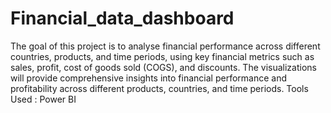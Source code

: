 # Financial_data_dashboard
The goal of this project is to analyse financial performance across different countries, products, and time periods, using key financial metrics such as sales, profit, cost of goods sold (COGS), and discounts.
The visualizations will provide comprehensive insights into financial performance
and profitability across different products, countries, and time periods.
Tools Used : Power BI
